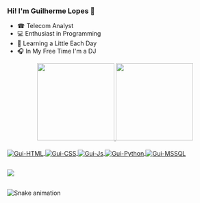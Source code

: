 ### Hi! I'm Guilherme Lopes 👋

- ☎ Telecom Analyst
- 💻 Enthusiast in Programming
- 📝 Learning a Little Each Day
- 🎧 In My Free Time I'm a DJ



<div align="center">
  <a href="https://github.com/oguilhermelopes">
  <img height="180em" src="https://github-readme-stats.vercel.app/api?username=oguilhermelopes&show_icons=true&theme=dark&include_all_commits=true&count_private=true"/>
  <img height="180em" src="https://github-readme-stats.vercel.app/api/top-langs/?username=oguilhermelopes&layout=compact&langs_count=7&theme=dark"/>
</div>

<div style="display: inline_block"><br> 
  <img align="center" alt="Gui-HTML" src="https://img.shields.io/badge/HTML5-E34F26?style=for-the-badge&logo=html5&logoColor=white">
  <img align="center" alt="Gui-CSS" src="https://img.shields.io/badge/CSS3-1572B6?style=for-the-badge&logo=css3&logoColor=white">
  <img align="center" alt="Gui-Js" src="https://img.shields.io/badge/JavaScript-323330?style=for-the-badge&logo=javascript&logoColor=F7DF1E">
  <img align="center" alt="Gui-Python" src="https://img.shields.io/badge/Python-14354C?style=for-the-badge&logo=python&logoColor=white">
  <img align="center" alt="Gui-MSSQL" src="https://img.shields.io/badge/Microsoft_SQL_Server-CC2927?style=for-the-badge&logo=microsoft-sql-server&logoColor=white">
</div>
  
##

<div>
  <a href="https://www.linkedin.com/in/guilherme-lopes-65a9921a8" target="_blank"><img src="https://img.shields.io/badge/-LinkedIn-%230077B5?style=for-the-badge&logo=linkedin&logoColor=white" target="_blank"></a>
</div>
  
##  
  
![Snake animation](https://github.com/oguilhermelopes/oguilhermelopes/blob/output/github-contribution-grid-snake.svg)  
